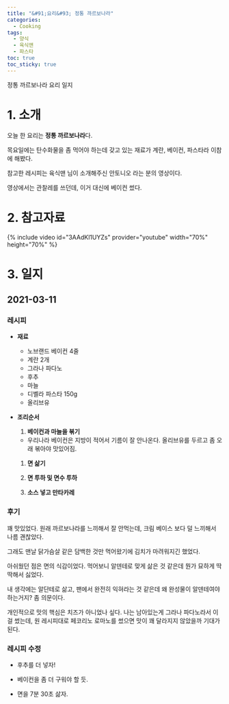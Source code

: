 ```yaml
---
title: "&#91;요리&#93; 정통 까르보나라"
categories:
  - Cooking
tags:
  - 양식
  - 육식맨
  - 파스타
toc: true
toc_sticky: true
---
```


정통 까르보나라 요리 일지

# 1. 소개

오늘 한 요리는 **정통 까르보나라**다.

목요일에는 탄수화물을 좀 먹어야 하는데 갖고 있는 재료가 계란, 베이컨, 파스타라 이참에 해봤다.

참고한 레시피는 육식맨 님이 소개해주신 안토니오 라는 분의 영상이다.

영상에서는 관찰레를 쓰던데, 이거 대신에 베이컨 썼다.

# 2. 참고자료

{% include video id="3AAdKl1UYZs" provider="youtube" width="70%" height="70%" %}

# 3. 일지

## 2021-03-11

### 레시피

- **재료**

  - 노브랜드 베이컨 4줄
  - 계란 2개
  - 그라나 파다노
  - 후추
  - 마늘
  - 디벨라 파스타 150g
  - 올리브유

- **조리순서**

  1. **베이컨과 마늘을 볶기**

    - 우리나라 베이컨은 지방이 적어서 기름이 잘 안나온다. 올리브유를 두르고 좀 오래 볶아야 맛있어짐.
  
  1. **면 삶기**
    
  2. **면 투하 및 면수 투하**

  3. **소스 넣고 만타카레**

### 후기

꽤 맛있었다. 원래 까르보나라를 느끼해서 잘 안먹는데, 크림 베이스 보다 덜 느끼해서 나름 괜찮았다.

그래도 맨날 닭가슴살 같은 담백한 것만 먹어왔기에 김치가 마려워지긴 했었다.

아쉬웠던 점은 면의 식감이었다. 먹어보니 알덴테로 맞게 삶은 것 같은데 뭔가 묘하게 딱딱해서 싫었다. 

내 생각에는 알단테로 삶고, 팬에서 완전히 익혀라는 것 같은데 왜 완성물이 알덴테여야 하는거지? 좀 의문이다.

개인적으로 맛의 핵심은 치즈가 아니었나 싶다. 나는 남아있는게 그라나 파다노라서 이걸 썼는데, 원 레시피대로 페코리노 로마노를 썼으면 맛이 꽤 달라지지 않았을까 기대가 된다.

### 레시피 수정

- 후추를 더 넣자!

- 베이컨을 좀 더 구워야 할 듯.

- 면을 7분 30초 삶자.